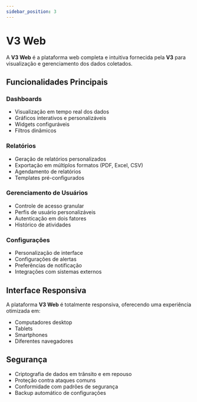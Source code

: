 ```yaml
---
sidebar_position: 3
---
```


# V3 Web

A **V3 Web** é a plataforma web completa e intuitiva fornecida pela **V3** para visualização e gerenciamento dos dados coletados.

## Funcionalidades Principais

### Dashboards
- Visualização em tempo real dos dados
- Gráficos interativos e personalizáveis
- Widgets configuráveis
- Filtros dinâmicos

### Relatórios
- Geração de relatórios personalizados
- Exportação em múltiplos formatos (PDF, Excel, CSV)
- Agendamento de relatórios
- Templates pré-configurados

### Gerenciamento de Usuários
- Controle de acesso granular
- Perfis de usuário personalizáveis
- Autenticação em dois fatores
- Histórico de atividades

### Configurações
- Personalização de interface
- Configurações de alertas
- Preferências de notificação
- Integrações com sistemas externos

## Interface Responsiva

A plataforma **V3 Web** é totalmente responsiva, oferecendo uma experiência otimizada em:
- Computadores desktop
- Tablets
- Smartphones
- Diferentes navegadores

## Segurança

- Criptografia de dados em trânsito e em repouso
- Proteção contra ataques comuns
- Conformidade com padrões de segurança
- Backup automático de configurações